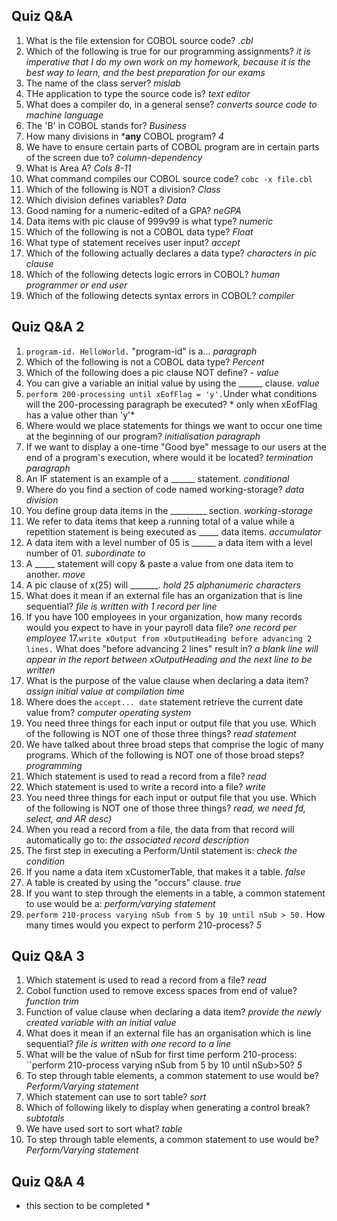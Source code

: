 ## Quiz Q&A

1. What is the file extension for COBOL source code? *.cbl*
2. Which of the following is true for our programming assignments? *it is imperative that I do my own work on my homework, because it is the best way to learn, and the best preparation for our exams*
3. The name of the class server? *mislab*
4. THe application to type the source code is? *text editor*
5. What does a compiler do, in a general sense? *converts source code to machine language*
6. The 'B' in COBOL stands for? *Business*
7. How many divisions in ***any** COBOL program? *4*
8. We have to ensure certain parts of COBOL program are in certain parts of the screen due to? *column-dependency*
9. What is Area A? *Cols 8-11*
10. What command compiles our COBOL source code? ``cobc -x file.cbl``
11. Which of the following is NOT a division? *Class*
12. Which division defines variables? *Data*
13. Good naming for a numeric-edited of a GPA? *neGPA*
14. Data items with pic clause of 999v99 is what type? *numeric*
15. Which of the following is not a COBOL data type? *Float*
16. What type of statement receives user input? *accept*
17. Which of the following actually declares a data type? *characters in pic clause*
18. Which of the following detects logic errors in COBOL? *human programmer or end user*
19. Which of the following detects syntax errors in COBOL? *compiler*


## Quiz Q&A 2

1. ``program-id. HelloWorld.`` "program-id" is a... *paragraph*
2.  Which of the following is not a COBOL data type? *Percent*
3.  Which of the following does a pic clause NOT define? - *value*
4.  You can give a variable an initial value by using the ______ clause. *value*
5.  ``perform 200-processing until xEofFlag = 'y'.``Under what conditions will the 200-processing paragraph be executed? *   only when xEofFlag has a value other than 'y'*
6.   Where would we place statements for things we want to occur one time at the beginning of our program?  *initialisation paragraph*
7.    If we want to display a one-time "Good bye" message to our users at the end of a program's execution, where would it be located?  *termination paragraph*
8. An IF statement is an example of a ______ statement.  *conditional*
9. Where do you find a section of code named working-storage? *data division*
10.  You define group data items in the _________ section.  *working-storage*
11.   We refer to data items that keep a running total of a value while a repetition statement is being executed as _____ data items.  *accumulator*
12.    A data item with a level number of 05 is ______ a data item with a level number of 01.  *subordinate to*
13. A _____ statement will copy & paste a value from one data item to another.  *move*
14.  A pic clause of x(25) will _______. *hold 25 alphanumeric characters*
15.   What does it mean if an external file has an organization that is line sequential?  *file is written with 1 record per line*
16.    If you have 100 employees in your organization, how many records would you expect to have in your payroll data file?  *one record per employee*
17.``write xOutput from xOutputHeading before advancing 2 lines.`` What does "before advancing 2 lines" result in? *a blank line will appear in the report between xOutputHeading and the next line to be written*
18. What is the purpose of the value clause when declaring a data item? *assign initial value at compilation time*
19.  Where does the ``accept... date`` statement retrieve the current date value from? *computer operating system*
20.   You need three things for each input or output file that you use. Which of the following is NOT one of those three things?  *read statement*
21.    We have talked about three broad steps that comprise the logic of many programs. Which of the following is NOT one of those broad steps?  *programming*
22. Which statement is used to read a record from a file? *read*
23.  Which statement is used to write a record into a file? *write*
24.   You need three things for each input or output file that you use. Which of the following is NOT one of those three things?  *read, we need fd, select, and AR desc)*
25.  When you read a record from a file, the data from that record will automatically go to: *the associated record description*
26.   The first step in executing a Perform/Until statement is: *check the condition*
27.    If you name a data item xCustomerTable, that makes it a table. *false*
28. A table is created by using the "occurs" clause. *true*
29.  If you want to step through the elements in a table, a common statement to use would be a: *perform/varying statement*
30.  ``perform 210-process varying nSub from 5 by 10 until nSub > 50.`` How many times would you expect to perform 210-process? *5*

## Quiz Q&A 3

1. Which statement is used to read a record from a file? *read*
2. Cobol function used to remove excess spaces from end of value? *function trim*
3. Function of value clause when declaring a data item? *provide the newly created variable with an initial value*
4. What does it mean if an external file has an organisation which is line sequential? *file is written with one record to a line*
5. What will be the value of nSub for first time perform 210-process: ``perform 210-process varying nSub from 5 by 10 until nSub>50? *5*
6. To step through table elements, a common statement to use would be? *Perform/Varying statement*
7. Which statement can use to sort table? *sort*
8. Which of following likely to display when generating a control break? *subtotals*
9. We have used sort to sort what? *table*
10. To step through table elements, a common statement to use would be? *Perform/Varying statement*

## Quiz Q&A 4

* this section to be completed *
